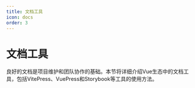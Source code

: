 ```yaml
---
title: 文档工具
icon: docs
order: 3
---
```


# 文档工具

良好的文档是项目维护和团队协作的基础。本节将详细介绍Vue生态中的文档工具，包括VitePress、VuePress和Storybook等工具的使用方法。
